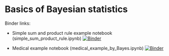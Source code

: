 # Basics of Bayesian statistics

Binder links:

* Simple sum and product rule example notebook (simple_sum_product_rule.ipynb) [![Binder](https://mybinder.org/badge_logo.svg)](https://mybinder.org/v2/gh/furnstahl/Physics-8805/master?filepath=topics%2Fbasics-of-bayesian-statistics%2Fsimple_sum_product_rule.ipynb)

* Medical example notebook (medical_example_by_Bayes.ipynb) [![Binder](https://mybinder.org/badge_logo.svg)](https://mybinder.org/v2/gh/furnstahl/Physics-8805/master?filepath=topics%2Fbasics-of-bayesian-statistics%2Fmedical_example_by_Bayes.ipynb)

